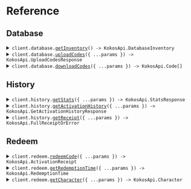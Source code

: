# Reference

## Database

<details><summary><code>client.database.<a href="/src/api/resources/database/client/Client.ts">getInventory</a>() -> KokosApi.DatabaseInventory</code></summary>
<dl>
<dd>

#### 📝 Description

<dl>
<dd>

<dl>
<dd>

Get the amount of codes in the database for each pack

</dd>
</dl>
</dd>
</dl>

#### 🔌 Usage

<dl>
<dd>

<dl>
<dd>

```typescript
await client.database.getInventory();
```

</dd>
</dl>
</dd>
</dl>

#### ⚙️ Parameters

<dl>
<dd>

<dl>
<dd>

**requestOptions:** `Database.RequestOptions`

</dd>
</dl>
</dd>
</dl>

</dd>
</dl>
</details>

<details><summary><code>client.database.<a href="/src/api/resources/database/client/Client.ts">uploadCodes</a>({ ...params }) -> KokosApi.UploadCodesResponse</code></summary>
<dl>
<dd>

#### 📝 Description

<dl>
<dd>

<dl>
<dd>

Add codes to the database

</dd>
</dl>
</dd>
</dl>

#### 🔌 Usage

<dl>
<dd>

<dl>
<dd>

```typescript
await client.database.uploadCodes([
    {
        denomination: 60,
        codes: [
            "r3h4x2Jh2W2853g9g4",
            "Nq7QDWZw2F2eZ4ndZd",
            "Nq7QDHZA2Q2cZ7rdw3",
            "Nq7QDYZa2N22Z0r0vc",
            "Nq7QDDZ72U4738E64c",
        ],
    },
]);
```

</dd>
</dl>
</dd>
</dl>

#### ⚙️ Parameters

<dl>
<dd>

<dl>
<dd>

**request:** `KokosApi.UploadPack[]`

</dd>
</dl>

<dl>
<dd>

**requestOptions:** `Database.RequestOptions`

</dd>
</dl>
</dd>
</dl>

</dd>
</dl>
</details>

<details><summary><code>client.database.<a href="/src/api/resources/database/client/Client.ts">downloadCodes</a>({ ...params }) -> KokosApi.Code[]</code></summary>
<dl>
<dd>

#### 📝 Description

<dl>
<dd>

<dl>
<dd>

Extract codes from the database

</dd>
</dl>
</dd>
</dl>

#### 🔌 Usage

<dl>
<dd>

<dl>
<dd>

```typescript
await client.database.downloadCodes({
    denomination: 60,
    amount: 5,
});
```

</dd>
</dl>
</dd>
</dl>

#### ⚙️ Parameters

<dl>
<dd>

<dl>
<dd>

**request:** `KokosApi.DownloadCodesRequest`

</dd>
</dl>

<dl>
<dd>

**requestOptions:** `Database.RequestOptions`

</dd>
</dl>
</dd>
</dl>

</dd>
</dl>
</details>

## History

<details><summary><code>client.history.<a href="/src/api/resources/history/client/Client.ts">getStats</a>({ ...params }) -> KokosApi.StatsResponse</code></summary>
<dl>
<dd>

#### 📝 Description

<dl>
<dd>

<dl>
<dd>

Get statistics about the number of redemptions for each pack on a given date. `0` in the `activations` field means that the activation was successful, but was performed with `codeOverride` and `requireReceipt` set to `false`, and so the amount is unknown. `0` in the `errors` field means that the activation was unsuccessful, and the amount is unknown.

</dd>
</dl>
</dd>
</dl>

#### 🔌 Usage

<dl>
<dd>

<dl>
<dd>

```typescript
await client.history.getStats({
    date: "2025-05-12",
});
```

</dd>
</dl>
</dd>
</dl>

#### ⚙️ Parameters

<dl>
<dd>

<dl>
<dd>

**request:** `KokosApi.GetStatsRequest`

</dd>
</dl>

<dl>
<dd>

**requestOptions:** `History.RequestOptions`

</dd>
</dl>
</dd>
</dl>

</dd>
</dl>
</details>

<details><summary><code>client.history.<a href="/src/api/resources/history/client/Client.ts">getActivationHistory</a>({ ...params }) -> KokosApi.GetActivationHistoryResponse</code></summary>
<dl>
<dd>

#### 📝 Description

<dl>
<dd>

<dl>
<dd>

Get the list of recent activations

</dd>
</dl>
</dd>
</dl>

#### 🔌 Usage

<dl>
<dd>

<dl>
<dd>

```typescript
await client.history.getActivationHistory();
```

</dd>
</dl>
</dd>
</dl>

#### ⚙️ Parameters

<dl>
<dd>

<dl>
<dd>

**request:** `KokosApi.GetActivationHistoryRequest`

</dd>
</dl>

<dl>
<dd>

**requestOptions:** `History.RequestOptions`

</dd>
</dl>
</dd>
</dl>

</dd>
</dl>
</details>

<details><summary><code>client.history.<a href="/src/api/resources/history/client/Client.ts">getReceipt</a>({ ...params }) -> KokosApi.FullReceiptOrError</code></summary>
<dl>
<dd>

#### 📝 Description

<dl>
<dd>

<dl>
<dd>

Get the full receipt for an existing activation

</dd>
</dl>
</dd>
</dl>

#### 🔌 Usage

<dl>
<dd>

<dl>
<dd>

```typescript
await client.history.getReceipt({
    id: 100407,
});
```

</dd>
</dl>
</dd>
</dl>

#### ⚙️ Parameters

<dl>
<dd>

<dl>
<dd>

**request:** `KokosApi.GetReceiptRequest`

</dd>
</dl>

<dl>
<dd>

**requestOptions:** `History.RequestOptions`

</dd>
</dl>
</dd>
</dl>

</dd>
</dl>
</details>

## Redeem

<details><summary><code>client.redeem.<a href="/src/api/resources/redeem/client/Client.ts">redeemCode</a>({ ...params }) -> KokosApi.ActivationReceipt</code></summary>
<dl>
<dd>

#### 📝 Description

<dl>
<dd>

<dl>
<dd>

Activate a code

</dd>
</dl>
</dd>
</dl>

#### 🔌 Usage

<dl>
<dd>

<dl>
<dd>

```typescript
await client.redeem.redeemCode({
    requireReceipt: true,
    playerId: "51709255708",
    denomination: 660,
});
```

</dd>
</dl>
</dd>
</dl>

#### ⚙️ Parameters

<dl>
<dd>

<dl>
<dd>

**request:** `KokosApi.RedeemCodeRequest`

</dd>
</dl>

<dl>
<dd>

**requestOptions:** `Redeem.RequestOptions`

</dd>
</dl>
</dd>
</dl>

</dd>
</dl>
</details>

<details><summary><code>client.redeem.<a href="/src/api/resources/redeem/client/Client.ts">getRedemptionTime</a>({ ...params }) -> KokosApi.RedemptionTime</code></summary>
<dl>
<dd>

#### 📝 Description

<dl>
<dd>

<dl>
<dd>

Get the redemption time of a code

</dd>
</dl>
</dd>
</dl>

#### 🔌 Usage

<dl>
<dd>

<dl>
<dd>

```typescript
await client.redeem.getRedemptionTime({
    code: "r3h4xcJ72f2056g7h7",
});
```

</dd>
</dl>
</dd>
</dl>

#### ⚙️ Parameters

<dl>
<dd>

<dl>
<dd>

**request:** `KokosApi.RedemptionTimeRequest`

</dd>
</dl>

<dl>
<dd>

**requestOptions:** `Redeem.RequestOptions`

</dd>
</dl>
</dd>
</dl>

</dd>
</dl>
</details>

<details><summary><code>client.redeem.<a href="/src/api/resources/redeem/client/Client.ts">getCharacter</a>({ ...params }) -> KokosApi.Character</code></summary>
<dl>
<dd>

#### 📝 Description

<dl>
<dd>

<dl>
<dd>

Get information about a player

</dd>
</dl>
</dd>
</dl>

#### 🔌 Usage

<dl>
<dd>

<dl>
<dd>

```typescript
await client.redeem.getCharacter({
    playerId: "51709255708",
});
```

</dd>
</dl>
</dd>
</dl>

#### ⚙️ Parameters

<dl>
<dd>

<dl>
<dd>

**request:** `KokosApi.CharacterRequest`

</dd>
</dl>

<dl>
<dd>

**requestOptions:** `Redeem.RequestOptions`

</dd>
</dl>
</dd>
</dl>

</dd>
</dl>
</details>
